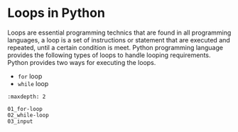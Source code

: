 # Loops in Python

Loops are essential programming technics that are found in all programming languages, a loop is a set of instructions or
statement that are executed and repeated, until a certain condition is meet. Python programming language provides the following types of loops to handle looping requirements. Python provides two ways for executing the loops.

- `for` loop
- `while` loop

```{toctree}
:maxdepth: 2

01_for-loop
02_while-loop
03_input
```
